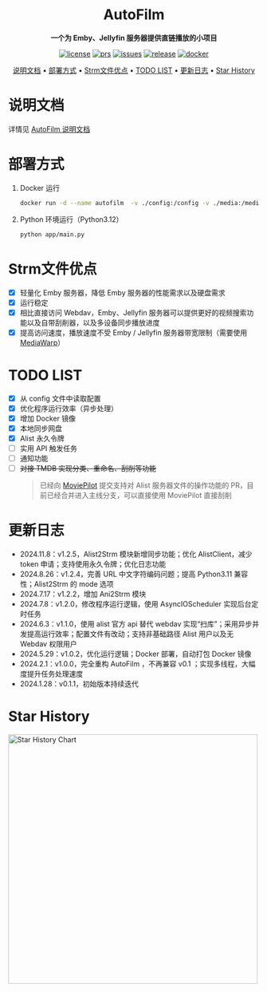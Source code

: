 [license]: /LICENSE
[license-badge]: https://img.shields.io/github/license/Akimio521/AutoFilm?style=flat-square&a=1
[prs]: https://github.com/Akimio521/AutoFilm
[prs-badge]: https://img.shields.io/badge/PRs-welcome-brightgreen.svg?style=flat-square
[issues]: https://github.com/Akimio521/AutoFilm/issues/new
[issues-badge]: https://img.shields.io/badge/Issues-welcome-brightgreen.svg?style=flat-square
[release]: https://github.com/Akimio521/AutoFilm/releases/latest
[release-badge]: https://img.shields.io/github/v/release/Akimio521/AutoFilm?style=flat-square
[docker]: https://hub.docker.com/r/akimio/autofilm
[docker-badge]: https://img.shields.io/docker/pulls/akimio/autofilm?color=%2348BB78&logo=docker&label=pulls

<div align="center">

# AutoFilm

**一个为 Emby、Jellyfin 服务器提供直链播放的小项目** 

[![license][license-badge]][license]
[![prs][prs-badge]][prs]
[![issues][issues-badge]][issues]
[![release][release-badge]][release]
[![docker][docker-badge]][docker]


[说明文档](#说明文档) •
[部署方式](#部署方式) •
[Strm文件优点](#Strm文件优点) •
[TODO LIST](#todo-list) •
[更新日志](#更新日志) •
[Star History](#star-history)

</div>

# 说明文档
详情见 [AutoFilm 说明文档](https://blog.akimio.top/posts/1031/)

# 部署方式
1. Docker 运行
    ```bash
    docker run -d --name autofilm  -v ./config:/config -v ./media:/media -v ./logs:/logs akimio/autofilm
    ```
2. Python 环境运行（Python3.12）
    ```bash
    python app/main.py
    ```

# Strm文件优点
- [x] 轻量化 Emby 服务器，降低 Emby 服务器的性能需求以及硬盘需求
- [x] 运行稳定
- [x] 相比直接访问 Webdav，Emby、Jellyfin 服务器可以提供更好的视频搜索功能以及自带刮削器，以及多设备同步播放进度
- [x] 提高访问速度，播放速度不受 Emby / Jellyfin 服务器带宽限制（需要使用 [MediaWarp](https://github.com/Akimio521/MediaWarp)）

# TODO LIST
- [x] 从 config 文件中读取配置
- [x] 优化程序运行效率（异步处理）
- [x] 增加 Docker 镜像
- [x] 本地同步网盘
- [x] Alist 永久令牌
- [ ] 实用 API 触发任务
- [ ] 通知功能
- [ ] ~~对接 TMDB 实现分类、重命名、刮削等功能~~
    > 已经向 [MoviePilot](https://github.com/jxxghp/MoviePilot) 提交支持对 Alist 服务器文件的操作功能的 PR，目前已经合并进入主线分支，可以直接使用 MoviePilot 直接刮削

# 更新日志
- 2024.11.8：v1.2.5，Alist2Strm 模块新增同步功能；优化 AlistClient，减少 token 申请；支持使用永久令牌；优化日志功能
- 2024.8.26：v1.2.4，完善 URL 中文字符编码问题；提高 Python3.11 兼容性；Alist2Strm 的 mode 选项
- 2024.7.17：v1.2.2，增加 Ani2Strm 模块
- 2024.7.8：v1.2.0，修改程序运行逻辑，使用 AsyncIOScheduler 实现后台定时任务
- 2024.6.3：v1.1.0，使用 alist 官方 api 替代 webdav 实现“扫库”；采用异步并发提高运行效率；配置文件有改动；支持非基础路径 Alist 用户以及无 Webdav 权限用户
- 2024.5.29：v1.0.2，优化运行逻辑；Docker 部署，自动打包 Docker 镜像
- 2024.2.1：v1.0.0，完全重构 AutoFilm ，不再兼容 v0.1 ；实现多线程，大幅度提升任务处理速度
- 2024.1.28：v0.1.1，初始版本持续迭代

# Star History
<a href="https://github.com/Akimio521/AutoFilm/stargazers">
    <img width="500" alt="Star History Chart" src="https://api.star-history.com/svg?repos=Akimio521/AutoFilm&type=Date">
</a> 
